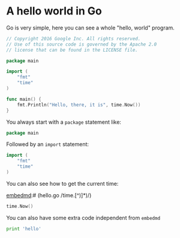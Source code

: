 # A hello world in Go

Go is very simple, here you can see a whole "hello, world" program.

[embedmd]:# (hello.go)
```go
// Copyright 2016 Google Inc. All rights reserved.
// Use of this source code is governed by the Apache 2.0
// license that can be found in the LICENSE file.

package main

import (
	"fmt"
	"time"
)

func main() {
	fmt.Println("Hello, there, it is", time.Now())
}
```

You always start with a `package` statement like:

[embedmd]:# (hello.go /package.*/)
```go
package main
```

Followed by an `import` statement:

[embedmd]:# (hello.go /import/ /\)/)
```go
import (
	"fmt"
	"time"
)
```

You can also see how to get the current time:

[embedmd]:# (hello.go /time\.[^)]*\)/)
```go
time.Now()
```

You can also have some extra code independent from `embedmd`

```python
print 'hello'
```
